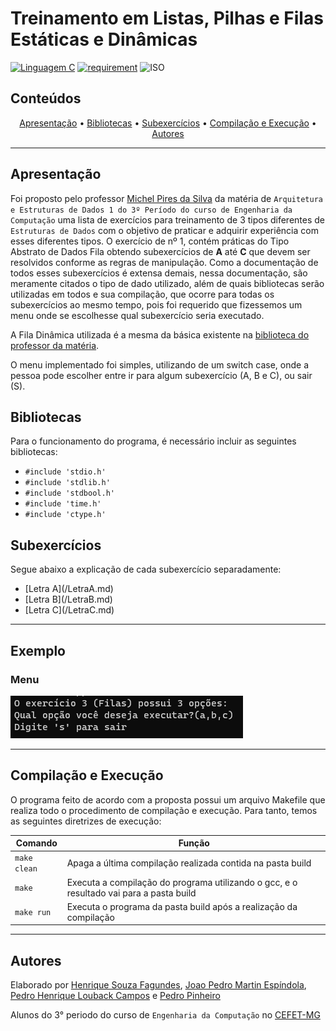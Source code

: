 # Treinamento em Listas, Pilhas e Filas Estáticas e Dinâmicas

[![Linguagem C](https://img.shields.io/badge/Linguagem-C-green.svg)](https://devdocs.io/c/)
[![requirement](https://img.shields.io/badge/IDE-Visual%20Studio%20Code-informational)](https://code.visualstudio.com/docs/?dv=linux64_deb)
![ISO](https://img.shields.io/badge/ISO-Linux-blueviolet)

## Conteúdos

<p align="center">
 <a href="#apresentação">Apresentação</a> •
 <a href="#bibliotecas">Bibliotecas</a> •
 <a href="#subexercicios">Subexercícios</a> •
 <a href="#compilação-e-execução">Compilação e Execução</a> • 
 <a href="#autores">Autores</a>
</p>

---

## Apresentação

Foi proposto pelo professor [Michel Pires da Silva](http://lattes.cnpq.br/1449902596670082) da matéria de `Arquitetura e Estruturas de Dados 1 do 3º Período do curso de Engenharia da Computação` uma lista de exercícios para treinamento de 3 tipos diferentes de `Estruturas de Dados` com o objetivo de praticar e adquirir experiência com esses diferentes tipos. O exercício de nº 1, contém práticas do Tipo Abstrato de Dados Fila obtendo subexercícios de **A** até **C** que devem ser resolvidos conforme as regras de manipulação. Como a documentação de todos esses subexercícios é extensa demais, nessa documentação, são meramente citados o tipo de dado utilizado, além de quais bibliotecas serão utilizadas em todos e sua compilação, que ocorre para todas os subexercícios ao mesmo tempo, pois foi requerido que fizessemos um menu onde se escolhesse qual subexercício seria executado.

A Fila Dinâmica utilizada é a mesma da básica existente na [biblioteca do professor da matéria](https://github.com/mpiress/dynamic_queue).

O menu implementado foi simples, utilizando de um switch case, onde a pessoa pode escolher entre ir para algum subexercício (A, B e C), ou sair (S).

## Bibliotecas

<p>Para o funcionamento do programa, é necessário incluir as seguintes bibliotecas: 
<ul>
    <li><code>#include 'stdio.h'</code></li>
    <li><code>#include 'stdlib.h'</code></li>
    <li><code>#include 'stdbool.h'</code></li>
    <li><code>#include 'time.h'</code></li>
    <li><code>#include 'ctype.h'</code></li>
</ul>

## Subexercícios

<p>Segue abaixo a explicação de cada subexercício separadamente:
<ul>
    <li>[Letra A](/LetraA.md)</li>
    <li>[Letra B](/LetraB.md)</li>
    <li>[Letra C](/LetraC.md)</li>
</ul>

---

## Exemplo

### Menu

<img src="imgs/Menu.png"/>

---

## Compilação e Execução

O programa feito de acordo com a proposta possui um arquivo Makefile que realiza todo o procedimento de compilação e execução. Para tanto, temos as seguintes diretrizes de execução:


| Comando                |  Função                                                                                           |                     
| -----------------------| ------------------------------------------------------------------------------------------------- |
|  `make clean`          | Apaga a última compilação realizada contida na pasta build                                        |
|  `make`                | Executa a compilação do programa utilizando o gcc, e o resultado vai para a pasta build           |
|  `make run`            | Executa o programa da pasta build após a realização da compilação             


---

## Autores

Elaborado por [Henrique Souza Fagundes](https://github.com/ohenriquesouza), [Joao Pedro Martin Espíndola](https://github.com/JoaoMEspindola?tab=repositories), [Pedro Henrique Louback Campos](https://github.com/PedroLouback) e [Pedro Pinheiro](https://github.com/ppinheirosiqueira) 

Alunos do 3° periodo do curso de `Engenharia da Computação` no [CEFET-MG](https://www.cefetmg.br)